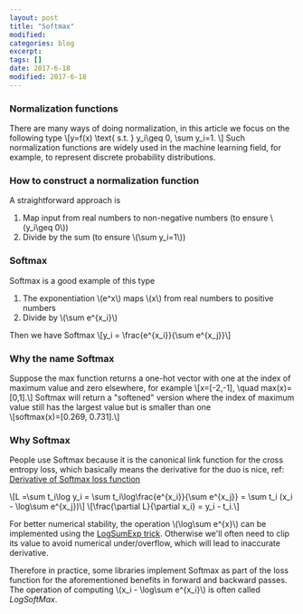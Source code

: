 ```yaml
---
layout: post
title: "Softmax"
modified:
categories: blog
excerpt:
tags: []
date: 2017-6-18
modified: 2017-6-18
---
```


### Normalization functions
There are many ways of doing normalization, in this article we focus on the following type
\\[y=f(x) \text{ s.t. } y_i\geq 0, \sum y_i=1. \\]
Such normalization functions are widely used in the machine learning field, for example, to represent discrete probability distributions.

### How to construct a normalization function
A straightforward approach is
1. Map input from real numbers to non-negative numbers (to ensure \\(y_i\geq 0\\))
2. Divide by the sum (to ensure \\(\sum y_i=1\\))
  
### Softmax
Softmax is a good example of this type
1. The exponentiation \\(e^x\\) maps \\(x\\) from real numbers to positive numbers 
2. Divide by \\(\sum e^{x_i}\\)
    
Then we have Softmax \\[y_i = \frac{e^{x_i}}{\sum e^{x_j}}\\]

### Why the name Softmax
Suppose the max function returns a one-hot vector with one at the index of maximum value and zero elsewhere, for example
\\[x=[-2,-1], \quad max(x)=[0,1].\\]
Softmax will return a "softened" version where the index of maximum value still has the largest value but is smaller than one  
\\[softmax(x)=[0.269, 0.731].\\]

### Why Softmax
People use Softmax because it is the canonical link function for the cross entropy loss, which basically means the derivative for the duo is nice, ref: [Derivative of Softmax loss function](https://math.stackexchange.com/questions/945871/derivative-of-softmax-loss-function)

\\[L =\sum t_i\log y_i = \sum t_i\log\frac{e^{x_i}}{\sum e^{x_j}} = \sum t_i (x_i - \log\sum e^{x_j})\\]
\\[\frac{\partial L}{\partial x_i} = y_i - t_i.\\]


For better numerical stability, the operation \\(\log\sum e^{x}\\) can be implemented using the [LogSumExp trick](https://en.wikipedia.org/wiki/LogSumExp). Otherwise we'll often need to clip its value to avoid numerical under/overflow, which will lead to inaccurate derivative.


Therefore in practice, some libraries implement Softmax as part of the loss function for the aforementioned benefits in forward and backward passes. The operation of computing \\(x_i - \log\sum e^{x_i}\\) is often called *LogSoftMax*.
